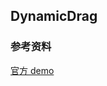 ## DynamicDrag

<code src="./DynamicDrag.jsx" title='可增减数量拖拽' description='基于react-beautiful-dnd的动态数量的列表（带有功能组件）和删除项目的能力'></code>

### 参考资料

[官方 demo](https://github.com/atlassian/react-beautiful-dnd/blob/master/docs/about/examples.md)
